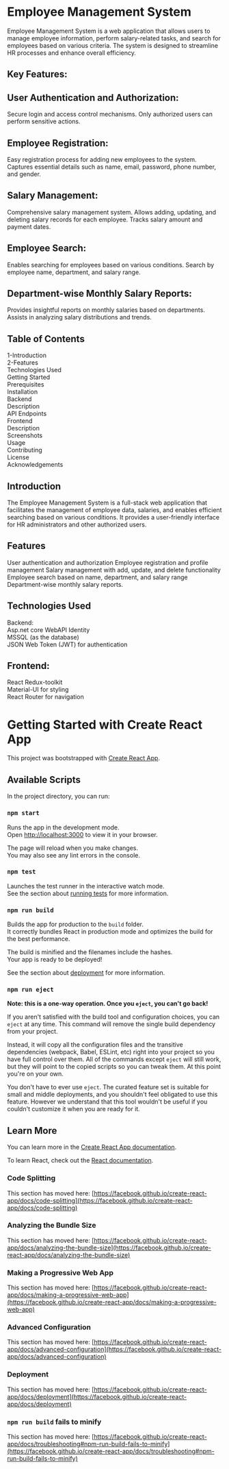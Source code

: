 # Employee Management System
Employee Management System is a web application that allows users to manage employee information, perform salary-related tasks, and search for employees based on various criteria. The system is designed to streamline HR processes and enhance overall efficiency.

 ## Key Features:

## User Authentication and Authorization:
Secure login and access control mechanisms.
Only authorized users can perform sensitive actions. <br>

## Employee Registration: <br>
Easy registration process for adding new employees to the system.
Captures essential details such as name, email, password, phone number, and gender. <br>

## Salary Management: <br>
Comprehensive salary management system.
Allows adding, updating, and deleting salary records for each employee.
Tracks salary amount and payment dates. <br>

## Employee Search: <br>
Enables searching for employees based on various conditions.
Search by employee name, department, and salary range. <br>

## Department-wise Monthly Salary Reports: <br>
Provides insightful reports on monthly salaries based on departments.
Assists in analyzing salary distributions and trends. <br>

## Table of Contents <br>
1-Introduction <br>
2-Features <br>
Technologies Used <br>
Getting Started <br>
Prerequisites <br>
Installation <br>
Backend <br>
Description  <br>
API Endpoints <br>
Frontend <br>
Description <br>
Screenshots <br>
Usage <br>
Contributing <br>
License <br>
Acknowledgements <br>


## Introduction <br>
The Employee Management System is a full-stack web application that facilitates the management of employee data, salaries, and enables efficient searching based on various conditions. It provides a user-friendly interface for HR administrators and other authorized users.

## Features <br>
User authentication and authorization
Employee registration and profile management
Salary management with add, update, and delete functionality
Employee search based on name, department, and salary range
Department-wise monthly salary reports.

## Technologies Used <br>
Backend: <br>
Asp.net core WebAPI Identity <br>
MSSQL (as the database) <br>
JSON Web Token (JWT) for authentication <br>

## Frontend:  <br>
React Redux-toolkit <br>
Material-UI for styling <br>
React Router for navigation <br>





# Getting Started with Create React App

This project was bootstrapped with [Create React App](https://github.com/facebook/create-react-app).

## Available Scripts

In the project directory, you can run:

### `npm start`

Runs the app in the development mode.\
Open [http://localhost:3000](http://localhost:3000) to view it in your browser.

The page will reload when you make changes.\
You may also see any lint errors in the console.

### `npm test`

Launches the test runner in the interactive watch mode.\
See the section about [running tests](https://facebook.github.io/create-react-app/docs/running-tests) for more information.

### `npm run build`

Builds the app for production to the `build` folder.\
It correctly bundles React in production mode and optimizes the build for the best performance.

The build is minified and the filenames include the hashes.\
Your app is ready to be deployed!

See the section about [deployment](https://facebook.github.io/create-react-app/docs/deployment) for more information.

### `npm run eject`

**Note: this is a one-way operation. Once you `eject`, you can't go back!**

If you aren't satisfied with the build tool and configuration choices, you can `eject` at any time. This command will remove the single build dependency from your project.

Instead, it will copy all the configuration files and the transitive dependencies (webpack, Babel, ESLint, etc) right into your project so you have full control over them. All of the commands except `eject` will still work, but they will point to the copied scripts so you can tweak them. At this point you're on your own.

You don't have to ever use `eject`. The curated feature set is suitable for small and middle deployments, and you shouldn't feel obligated to use this feature. However we understand that this tool wouldn't be useful if you couldn't customize it when you are ready for it.

## Learn More

You can learn more in the [Create React App documentation](https://facebook.github.io/create-react-app/docs/getting-started).

To learn React, check out the [React documentation](https://reactjs.org/).

### Code Splitting

This section has moved here: [https://facebook.github.io/create-react-app/docs/code-splitting](https://facebook.github.io/create-react-app/docs/code-splitting)

### Analyzing the Bundle Size

This section has moved here: [https://facebook.github.io/create-react-app/docs/analyzing-the-bundle-size](https://facebook.github.io/create-react-app/docs/analyzing-the-bundle-size)

### Making a Progressive Web App

This section has moved here: [https://facebook.github.io/create-react-app/docs/making-a-progressive-web-app](https://facebook.github.io/create-react-app/docs/making-a-progressive-web-app)

### Advanced Configuration

This section has moved here: [https://facebook.github.io/create-react-app/docs/advanced-configuration](https://facebook.github.io/create-react-app/docs/advanced-configuration)

### Deployment

This section has moved here: [https://facebook.github.io/create-react-app/docs/deployment](https://facebook.github.io/create-react-app/docs/deployment)

### `npm run build` fails to minify

This section has moved here: [https://facebook.github.io/create-react-app/docs/troubleshooting#npm-run-build-fails-to-minify](https://facebook.github.io/create-react-app/docs/troubleshooting#npm-run-build-fails-to-minify)
